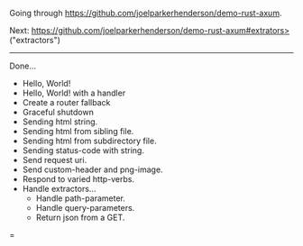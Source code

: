 Going through <https://github.com/joelparkerhenderson/demo-rust-axum>.

Next:
https://github.com/joelparkerhenderson/demo-rust-axum#extrators> ("extractors")

---


Done...

- Hello, World!
- Hello, World! with a handler
- Create a router fallback
- Graceful shutdown
- Sending html string.
- Sending html from sibling file.
- Sending html from subdirectory file.
- Sending status-code with string.
- Send request uri.
- Send custom-header and png-image.
- Respond to varied http-verbs.
- Handle extractors...
    - Handle path-parameter.
    - Handle query-parameters.
    - Return json from a GET.

=